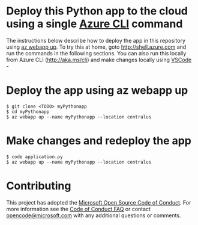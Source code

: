 # Deploy this Python app to the cloud using a single [Azure CLI](http://aka.ms/cli) command 
The instructions below describe how to deploy the app in this repository using [az webapp up](http://aka.ms/azwebappup). To try this at home, goto http://shell.azure.com and run the commands in the following sections. You can also run this locally from Azure CLI (http://aka.ms/cli) and make changes locally using [VSCode](http://aka.ms/vscode) -  
# Deploy the app using az webapp up  
    $ git clone <TODO> myPythonapp
    $ cd myPythonapp
    $ az webapp up --name myPythonapp --location centralus
# Make changes and redeploy the app
    $ code application.py 
    $ az webapp up --name myPythonapp --location centralus   

# Contributing
This project has adopted the [Microsoft Open Source Code of Conduct](https://opensource.microsoft.com/codeofconduct/). For more information see the [Code of Conduct FAQ](https://opensource.microsoft.com/codeofconduct/faq/) or contact [opencode@microsoft.com](mailto:opencode@microsoft.com) with any additional questions or comments.
